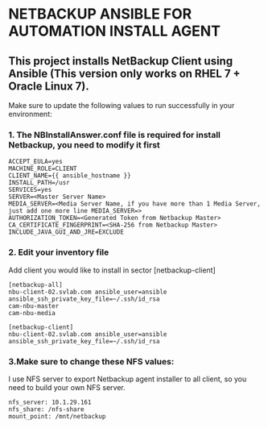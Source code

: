 # NETBACKUP ANSIBLE FOR AUTOMATION INSTALL AGENT

## This project installs NetBackup Client using Ansible (This version only works on RHEL 7 + Oracle Linux 7).

Make sure to update the following values to run successfully in your environment:

### 1. The NBInstallAnswer.conf file is required for install Netbackup, you need to modify it first
```
ACCEPT_EULA=yes
MACHINE_ROLE=CLIENT
CLIENT_NAME={{ ansible_hostname }}
INSTALL_PATH=/usr
SERVICES=yes
SERVER=<Master Server Name>
MEDIA_SERVER=<Media Server Name, if you have more than 1 Media Server, just add one more line MEDIA_SERVER=>
AUTHORIZATION_TOKEN=<Generated Token from Netbackup Master>
CA_CERTIFICATE_FINGERPRINT=<SHA-256 from Netbackup Master>
INCLUDE_JAVA_GUI_AND_JRE=EXCLUDE
```

### 2. Edit your inventory file

Add client you would like to install in sector [netbackup-client]

```
[netbackup-all]
nbu-client-02.svlab.com ansible_user=ansible ansible_ssh_private_key_file=~/.ssh/id_rsa
cam-nbu-master
cam-nbu-media

[netbackup-client]
nbu-client-02.svlab.com ansible_user=ansible ansible_ssh_private_key_file=~/.ssh/id_rsa
```

### 3.Make sure to change these NFS values:

I use NFS server to export Netbackup agent installer to all client, so you need to build your own NFS server. 

```
nfs_server: 10.1.29.161
nfs_share: /nfs-share
mount_point: /mnt/netbackup
```



